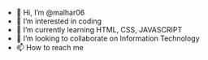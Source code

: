 - 👋 Hi, I’m @malhar06
- 👀 I’m interested in coding
- 🌱 I’m currently learning HTML, CSS, JAVASCRIPT
- 💞️ I’m looking to collaborate on Information Technology
- 📫 How to reach me 

<!---
malhar06/malhar06 is a ✨ special ✨ repository because its `README.md` (this file) appears on your GitHub profile.
You can click the Preview link to take a look at your changes.
--->
